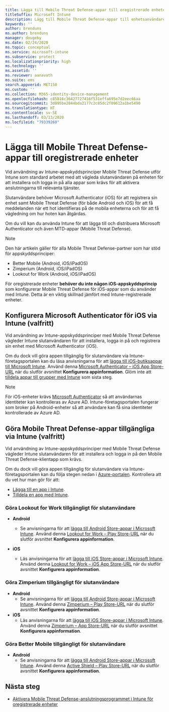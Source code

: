 ```yaml
---
title: Lägga till Mobile Threat Defense-appar till oregistrerade enheter
titleSuffix: Microsoft Intune
description: Lägg till Mobile Threat Defense-appar till enhetsanvändares oregistrerade enheter.
keywords: ''
author: brenduns
ms.author: brenduns
manager: dougeby
ms.date: 02/24/2020
ms.topic: conceptual
ms.service: microsoft-intune
ms.subservice: protect
ms.localizationpriority: high
ms.technology: ''
ms.assetid: ''
ms.reviewer: aanavath
ms.suite: ems
search.appverid: MET150
ms.custom: ''
ms.collection: M365-identity-device-management
ms.openlocfilehash: c85816c36427727416f531effa695e7d2eec66aa
ms.sourcegitcommit: 3d895be2844bda2177c2c85dc2f09612a1be5490
ms.translationtype: HT
ms.contentlocale: sv-SE
ms.lasthandoff: 03/13/2020
ms.locfileid: "79339260"
---
```

# <a name="add-mobile-threat-defense-apps-to-unenrolled-devices"></a>Lägga till Mobile Threat Defense-appar till oregistrerade enheter

Vid användning av Intune-appskyddsprinciper Mobile Threat Defense utför Intune som standard arbetet med att vägleda slutanvändaren på enheten för att installera och logga in på alla appar som krävs för att aktivera anslutningarna till relevanta tjänster.

Slutanvändare behöver Microsoft Authenticator (iOS) för att registrera sin enhet samt Mobile Threat Defense (för både Android och iOS) för att få meddelanden när ett hot identifieras på de mobila enheterna och för att få vägledning om hur hoten kan åtgärdas.

Om du vill kan du använda Intune för att lägga till och distribuera Microsoft Authenticator och även MTD-appar (Mobile Threat Defense).

> [!NOTE]
> Den här artikeln gäller för alla Mobile Threat Defense-partner som har stöd för appskyddsprinciper:
>
> - Better Mobile (Android, iOS/iPadOS)
> - Zimperium (Android, iOS/iPadOS)
> - Lookout for Work (Android, iOS/iPadOS)
>
> För oregistrerade enheter **behöver du inte någon iOS-appskyddsprincip** som konfigurerar Mobile Threat Defense för iOS-appar som du använder med Intune. Detta är en viktig skillnad jämfört med Intune-registrerade enheter.

## <a name="configure-microsoft-authenticator-for-ios-via-intune-optional"></a>Konfigurera Microsoft Authenticator för iOS via Intune (valfritt)

Vid användning av Intune-appskyddsprinciper med Mobile Threat Defense vägleder Intune slutanvändaren för att installera, logga in på och registrera sin enhet med Microsoft Authenticator (iOS).

Om du dock vill göra appen tillgänglig för slutanvändare via Intune-företagsportalen kan du läsa anvisningarna för att [lägga till iOS-butiksappar till Microsoft Intune](../apps/store-apps-ios.md). Använd denna [Microsoft Authenticator – iOS App Store-URL](https://itunes.apple.com/us/app/microsoft-authenticator/id983156458?mt=8) när du slutför avsnittet **Konfigurera appinformation**. Glöm inte att [tilldela appar till grupper med Intune](../apps/apps-deploy.md) som sista steg.

> [!NOTE]
> För iOS-enheter krävs [Microsoft Authenticator](https://docs.microsoft.com/azure/multi-factor-authentication/end-user/microsoft-authenticator-app-how-to) så att användarnas identiteter kan kontrolleras av Azure AD. Intune-företagsportalen fungerar som broker på Android-enheter så att användare kan få sina identiteter kontrollerade av Azure AD.

## <a name="making-mobile-threat-defense-apps-available-via-intune-optional"></a>Göra Mobile Threat Defense-appar tillgängliga via Intune (valfritt)

Vid användning av Intune-appskyddsprinciper med Mobile Threat Defense vägleder Intune slutanvändaren för att installera och logga in på den Mobile Threat Defense-klientapp som krävs.

Om du dock vill göra appen tillgänglig för slutanvändare via Intune-företagsportalen kan du följa stegen nedan i [Azure-portalen](https://portal.azure.com/). Kontrollera att du vet hur man gör för att:

- [Lägga till en app i Intune](../apps/apps-add.md).
- [Tilldela en app med Intune](../apps/apps-deploy.md).

### <a name="making-lookout-for-work-available-to-end-users"></a>Göra Lookout for Work tillgängligt för slutanvändare

- **Android**  
  - Se anvisningarna för att [lägga till Android Store-appar i Microsoft Intune](../apps/store-apps-android.md). Använd denna [Lookout for Work – Play Store-URL](https://play.google.com/store/apps/details?id=com.lookout.enterprise) när du slutför avsnittet **Konfigurera appinformation**.

- **iOS**
  - Läs anvisningarna för att [lägga till iOS Store-appar i Microsoft Intune](../apps/store-apps-ios.md). Använd denna [Lookout for Work – iOS App Store-URL](https://itunes.apple.com/us/app/lookout-for-work/id997193468?mt=8) när du slutför avsnittet **Konfigurera appinformation**.

<!-- ### Making Symantec Endpoint Protection Mobile available to end users
- **Android**
  - See the instructions for [adding Android store apps to Microsoft Intune](../apps/store-apps-android.md). When completing the **Configure app information** section, use this [SEP Mobile app store URL](https://play.google.com/store/apps/details?id=com.skycure.skycure). For **Minimum operating system**, select **Android 4.0 (Ice Cream Sandwich)**.

- **iOS**
  - See the instructions for [adding iOS store apps to Microsoft Intune](../apps/store-apps-ios.md). Use this [SEP Mobile - App Store URL](https://itunes.apple.com/us/app/skycure/id695620821?mt=8) when completing the **Configure app information** section.

### Making Check Point SandBlast Mobile available to end users
- **Android**  
  - See the instructions for [adding Android store apps to Microsoft Intune](../apps/store-apps-android.md). Use this [Check Point SandBlast Mobile - Play Store URL](https://play.google.com/store/apps/details?id=com.lacoon.security.fox) when completing the **Configure app information** section. 

- **iOS**
  - See the instructions for [adding iOS store apps to Microsoft Intune](../apps/store-apps-ios.md). Use this [Check Point SandBlast Mobile - App Store URL](https://apps.apple.com/us/app/sandblast-mobile-protect/id1006390797) when completing the **Configure app information** section. -->

### <a name="making-zimperium-available-to-end-users"></a>Göra Zimperium tillgängligt för slutanvändare

- **Android**
  - Se anvisningarna för att [lägga till Android Store-appar i Microsoft Intune](../apps/store-apps-android.md). Använd denna [Zimperium – Play Store-URL](https://play.google.com/store/apps/details?id=com.zimperium.zips&hl=en) när du slutför avsnittet **Konfigurera appinformation**.
- **iOS**
  - Läs anvisningarna för att [lägga till iOS Store-appar i Microsoft Intune](../apps/store-apps-ios.md). Använd denna [Zimperium – App Store-URL](https://itunes.apple.com/us/app/zimperium-zips/id1030924459?mt=8) när du slutför avsnittet **Konfigurera appinformation**.

<!-- ### Making Pradeo available to end users
- **Android**
  - See the instructions for [adding Android store apps to Microsoft Intune](../apps/store-apps-android.md). Use this [Pradeo - Play Store URL](https://play.google.com/store/apps/details?id=net.pradeo.service&hl=en_US) when completing the **Configure app information** section.

- **iOS**
  - See the instructions for [adding iOS store apps to Microsoft Intune](../apps/store-apps-ios.md). Use this [Pradeo - App Store URL](https://itunes.apple.com/us/app/pradeo-agent/id547979360?mt=8) when completing the **Configure app information** section. -->

### <a name="making-better-mobile-available-to-end-users"></a>Göra Better Mobile tillgängligt för slutanvändare

- **Android**
  - Se anvisningarna för att [lägga till Android Store-appar i Microsoft Intune](../apps/store-apps-android.md). Använd denna [Active Shield – Play Store-URL](https://play.google.com/store/apps/details?id=com.better.active.shield.enterprise) när du slutför avsnittet **Konfigurera appinformation**.

<!-- - **iOS**
  - See the instructions for [adding iOS store apps to Microsoft Intune](../apps/store-apps-ios.md). Use this [ActiveShield - App Store URL](https://itunes.apple.com/us/app/activeshield/id980234260?mt=8&uo=4) when completing the **Configure app information** section. -->

<!-- ### Making Sophos available to end users
- **Android**
  - See the instructions for [adding Android store apps to Microsoft Intune](../apps/store-apps-android.md). Use this [Sophos - Play Store URL](https://play.google.com/store/apps/details?id=com.sophos.smsec) when completing the **Configure app information** section.

- **iOS**
  - See the instructions for [adding iOS store apps to Microsoft Intune](../apps/store-apps-ios.md). Use this [ActiveShield - App Store URL](https://itunes.apple.com/us/app/sophos-mobile-security/id1086924662?mt=8) when completing the **Configure app information** section.

### Making Wandera available to end users
- **Android**
  - See the instructions for [adding Android store apps to Microsoft Intune](../apps/store-apps-android.md). Use this [Wandera Mobile - Play Store URL](https://play.google.com/store/apps/details?id=com.wandera.android) when completing the **Configure app information** section. For **Minimum operating system**, select **Android 5.0**.

- **iOS**
  - See the instructions for [adding iOS store apps to Microsoft Intune](../apps/store-apps-ios.md). Use this [Wandera Mobile - - App Store URL](https://itunes.apple.com/app/wandera/id605469330) when completing the **Configure app information** section. -->

## <a name="next-steps"></a>Nästa steg

- [Aktivera Mobile Threat Defense-anslutningsprogrammet i Intune för oregistrerade enheter](mtd-enable-unenrolled-devices.md)
